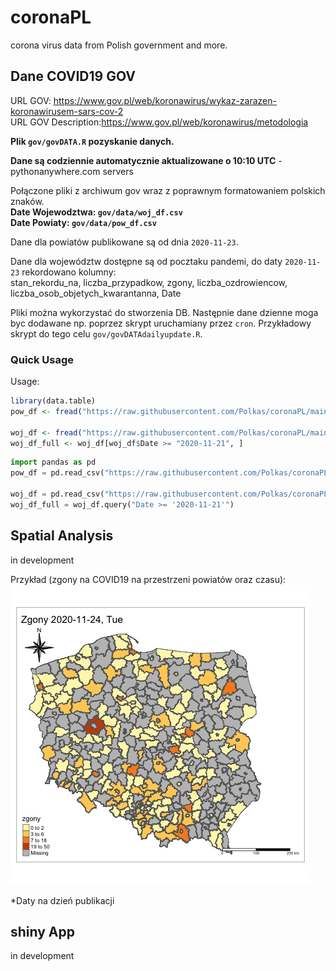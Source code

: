 # coronaPL
corona virus data from Polish government and more.

## Dane COVID19 GOV

URL GOV: https://www.gov.pl/web/koronawirus/wykaz-zarazen-koronawirusem-sars-cov-2  
URL GOV Description:https://www.gov.pl/web/koronawirus/metodologia  

**Plik `gov/govDATA.R` pozyskanie danych.**

**Dane są codziennie automatycznie aktualizowane o 10:10 UTC** - pythonanywhere.com servers

Połączone pliki z archiwum gov wraz z poprawnym formatowaniem polskich znaków.  
**Date Wojewodztwa: `gov/data/woj_df.csv`**  
**Date Powiaty: `gov/data/pow_df.csv`**

Dane dla powiatów publikowane są od dnia `2020-11-23`.

Dane dla województw dostępne są od pocztaku pandemi, do daty `2020-11-23` rekordowano kolumny:   
stan_rekordu_na, liczba_przypadkow, zgony, liczba_ozdrowiencow, liczba_osob_objetych_kwarantanna, Date

Pliki można wykorzystać do stworzenia DB. 
Następnie dane dzienne moga byc dodawane np. poprzez skrypt uruchamiany przez `cron`.
Przykładowy skrypt do tego celu `gov/govDATAdailyupdate.R`.

### Quick Usage

Usage:

```r
library(data.table)
pow_df <- fread("https://raw.githubusercontent.com/Polkas/coronaPL/main/gov/data/pow_df.csv")

woj_df <- fread("https://raw.githubusercontent.com/Polkas/coronaPL/main/gov/data/woj_df.csv")
woj_df_full <- woj_df[woj_df$Date >= "2020-11-21", ]
```

```python
import pandas as pd
pow_df = pd.read_csv("https://raw.githubusercontent.com/Polkas/coronaPL/main/gov/data/pow_df.csv")

woj_df = pd.read_csv("https://raw.githubusercontent.com/Polkas/coronaPL/main/gov/data/woj_df.csv")
woj_df_full = woj_df.query("Date >= '2020-11-21'")
```

## Spatial Analysis

in development

Przykład (zgony na COVID19 na przestrzeni powiatów oraz czasu):  
![](spatial/images/zgonyPL.gif)

*Daty na dzień publikacji

## shiny App 

in development
